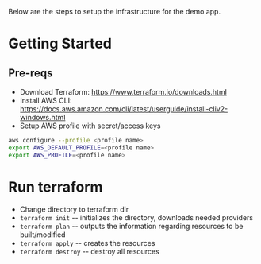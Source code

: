 Below are the steps to setup the infrastructure for the demo app.

# Getting Started

## Pre-reqs
* Download Terraform: https://www.terraform.io/downloads.html
* Install AWS CLI: https://docs.aws.amazon.com/cli/latest/userguide/install-cliv2-windows.html
* Setup AWS profile with secret/access keys
```bash
aws configure --profile <profile name>
export AWS_DEFAULT_PROFILE=<profile name>
export AWS_PROFILE=<profile name>
```


# Run terraform

* Change directory to terraform dir
* `terraform init` -- initializes the directory, downloads needed providers
* `terraform plan` -- outputs the information regarding resources to be built/modified
* `terraform apply` -- creates the resources
* `terraform destroy` -- destroy all resources
